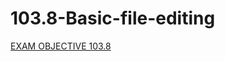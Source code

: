 # 103.8-Basic-file-editing

[EXAM OBJECTIVE 103.8](https://www.lpi.org/our-certifications/exam-101-102-objectives/#103.8_Basic_file_editing)
